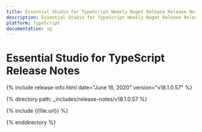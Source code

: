 ```yaml
---
title: Essential Studio for TypeScript Weekly Nuget Release Release Notes  
description: Essential Studio for TypeScript Weekly Nuget Release Release Notes  
platform: TypeScript
documentation: ug
---
```


# Essential Studio for TypeScript  Release Notes  

{% include release-info.html date="June 16, 2020"  version="v18.1.0.57" %} 


{% directory path: _includes/release-notes/v18.1.0.57 %}

{% include {{file.url}} %}

{% enddirectory %}